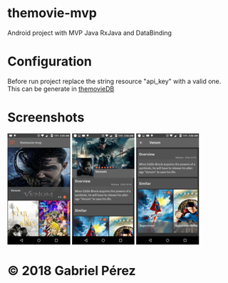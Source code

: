 # themovie-mvp
Android project with MVP Java RxJava and DataBinding

# Configuration
Before run project replace the string resource "api_key" with a valid one. This can be generate in <a href="https://www.themoviedb.org/">themovieDB</a>

# Screenshots
<img src="screenshots/Screenshot_01.png" height="250" /> <img src="screenshots/Screenshot_02.png" height="250" /> <img src="screenshots/Screenshot_03.png" height="250" />

<h1>© 2018 Gabriel Pérez</h1>
